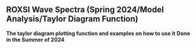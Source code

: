 ## ROXSI Wave Spectra (Spring 2024/Model Analysis/Taylor Diagram Function)
**The taylor diagram plotting function and examples on how to use it**
**Done in the Summer of 2024**
